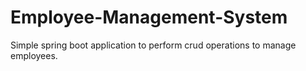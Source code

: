 # Employee-Management-System
Simple spring boot application to perform crud operations to manage employees.
